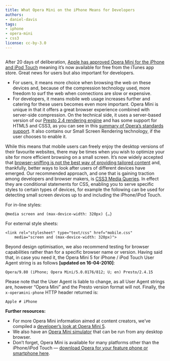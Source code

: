 ```yaml
---
title: What Opera Mini on the iPhone Means for Developers
authors:
- daniel-davis
tags:
- iphone
- opera-mini
- css3
license: cc-by-3.0
---
```


<figure block="figure" mod="left">
	<img elem="media" src="{{ page.id }}/OperaMini5_iPhone.jpg" alt="">
	<figcaption></figcaption>
</figure>

After 20 days of deliberation, [Apple has approved Opera Mini for the iPhone and iPod Touch](http://www.opera.com/press/releases/2010/04/13/) meaning it’s now available for free from the iTunes app store. Great news for users but also important for developers.

- For users, it means more choice when browsing the web on these devices and, because of the compression technology used, more freedom to surf the web when connections are slow or expensive.
- For developers, it means mobile web usage increases further and catering for these users becomes even more important.
Opera Mini is unique in that it offers a great browser experience combined with server-side compression. On the technical side, it uses a server-based version of our [Presto 2.4 rendering engine](http://www.opera.com/docs/specs/presto24/) and has some support for HTML5 and CSS3, as you can see in this [summary of Opera’s standards support](http://my.opera.com/ODIN/blog/2010/03/16/opera-standards-chart). It also contains our Small Screen Rendering technology, if the user chooses to enable it.

While this means that mobile users can freely enjoy the desktop versions of their favourite websites, there may be times when you wish to optimize your site for more efficient browsing on a small screen. It’s now widely accepted that [browser-sniffing is not the best way of providing tailored content](http://my.opera.com/ODIN/blog/perils-browser-sniffing) and, thankfully, better ways to look after users of different devices have emerged. Our recommended approach, and one that is gaining traction among developers and browser makers, is [CSS3 Media Queries](http://www.w3.org/TR/css3-mediaqueries/). In effect they are conditional statements for CSS, enabling you to serve specific styles to certain types of devices, for example the following can be used for detecting small screen devices up to and including the iPhone/iPod Touch.

For in-line styles:

	@media screen and (max-device-width: 320px) {…}

For external style sheets:

	<link rel="stylesheet" type="text/css" href="mobile.css"
		media="screen and (max-device-width: 320px)">

Beyond design optimisation, we also recommend testing for browser capabilities rather than for a specific browser name or version. Having said that, in case you need it, the Opera Mini 5 for iPhone / iPod Touch User Agent string is as follows **[updated on 16-04-2010]**:

	Opera/9.80 (iPhone; Opera Mini/5.0.0176/812; U; en) Presto/2.4.15

Please note that the User Agent is liable to change, as all User Agent strings are, however “Opera Mini” and the Presto version format will not. Finally, the `x-operamini-phone` HTTP header returned is:

	Apple # iPhone

**Further resources:**

- For more Opera Mini information aimed at content creators, we’ve compiled a [developer’s look at Opera Mini 5](https://dev.opera.com/articles/view/opera-mini-5-developers/).
- We also have an [Opera Mini simulator](http://www.opera.com/mobile/demo/) that can be run from any desktop browser.
- Don’t forget, Opera Mini is available for many platforms other than the iPhone/iPod Touch — [download Opera for your feature phone or smartphone here](http://www.opera.com/mobile/).
